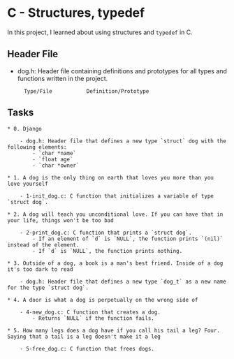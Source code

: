 # C - Structures, typedef
In this project, I learned about using structures and `typedef` in C.

## Header File
* dog.h: Header file containing definitions and prototypes for all types and functions written in the project.

		Type/File			Definition/Prototype
## Tasks
	* 0. Django

		- dog.h: Header file that defines a new type `struct` dog with the following elements:
			- `char *name`
			- `float age`
			- `char *owner`

	* 1. A dog is the only thing on earth that loves you more than you love yourself

		- 1-init_dog.c: C function that initializes a variable of type `struct dog`.

	* 2. A dog will teach you unconditional love. If you can have that in your life, things won't be too bad

		- 2-print_dog.c: C function that prints a `struct dog`.
			- If an element of `d` is `NULL`, the function prints `(nil)` instead of the element.
			- If `d` is `NULL`, the function prints nothing.

	* 3. Outside of a dog, a book is a man's best friend. Inside of a dog it's too dark to read

		- dog.h: Header file that defines a new type `dog_t` as a new name for the type `struct dog`.

	* 4. A door is what a dog is perpetually on the wrong side of

		- 4-new_dog.c: C function that creates a dog.
			- Returns `NULL` if the function fails.

	* 5. How many legs does a dog have if you call his tail a leg? Four. Saying that a tail is a leg doesn't make it a leg

		- 5-free_dog.c: C function that frees dogs.
